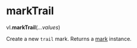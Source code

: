 # markTrail

vl.<b>markTrail</b>(<em>...values</em>)

Create a new <code>trail</code> mark.
Returns a [mark](mark) instance.
